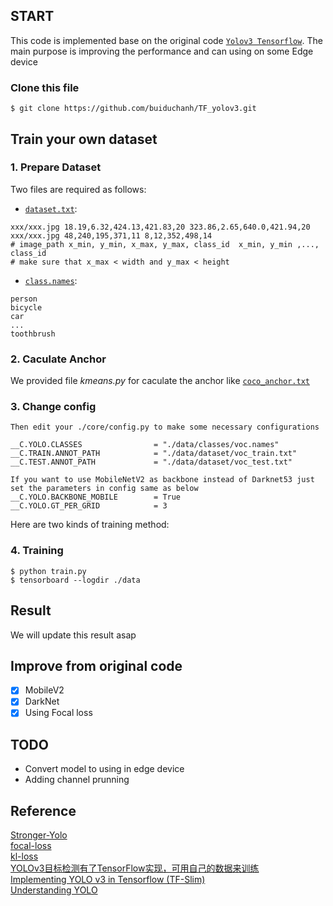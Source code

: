 

## START

This code is implemented base on the original code [`Yolov3 Tensorflow`](https://github.com/YunYang1994/tensorflow-yolov3). The main purpose is improving the performance and can using on some Edge device

### Clone this file

```bashrc
$ git clone https://github.com/buiduchanh/TF_yolov3.git
```

## Train your own dataset

### 1. Prepare Dataset

Two files are required as follows:

- [`dataset.txt`](https://github.com/buiduchanh/TF_yolov3/tree/master/data/dataset/voc_train.txt): 

```
xxx/xxx.jpg 18.19,6.32,424.13,421.83,20 323.86,2.65,640.0,421.94,20 
xxx/xxx.jpg 48,240,195,371,11 8,12,352,498,14
# image_path x_min, y_min, x_max, y_max, class_id  x_min, y_min ,..., class_id 
# make sure that x_max < width and y_max < height
```

- [`class.names`](https://github.com/buiduchanh/TF_yolov3/tree/master/data/classes/coco.names):

```
person
bicycle
car
...
toothbrush
```

### 2. Caculate Anchor

We provided file *kmeans.py* for caculate the anchor like [`coco_anchor.txt`](https://github.com/buiduchanh/TF_yolov3/blob/master/data/anchors/coco_anchors.txt)

### 3. Change config

```bashrc
Then edit your ./core/config.py to make some necessary configurations

__C.YOLO.CLASSES                = "./data/classes/voc.names"
__C.TRAIN.ANNOT_PATH            = "./data/dataset/voc_train.txt"
__C.TEST.ANNOT_PATH             = "./data/dataset/voc_test.txt"

If you want to use MobileNetV2 as backbone instead of Darknet53 just set the parameters in config same as below
__C.YOLO.BACKBONE_MOBILE        = True
__C.YOLO.GT_PER_GRID            = 3
```
Here are two kinds of training method: 

### 4. Training

```bashrc
$ python train.py
$ tensorboard --logdir ./data
```
## Result

We will update this result asap

## Improve from original code

- [x] MobileV2
- [x] DarkNet  
- [x] Using Focal loss

## TODO

- Convert model to using in edge device
- Adding channel prunning

## Reference

[Stronger-Yolo](https://github.com/Stinky-Tofu/Stronger-yolo)  
[focal-loss](https://arxiv.org/abs/1708.02002)  
[kl-loss](https://github.com/yihui-he/KL-Loss)  
[YOLOv3目标检测有了TensorFlow实现，可用自己的数据来训练](https://mp.weixin.qq.com/s/cq7g1-4oFTftLbmKcpi_aQ)  
[Implementing YOLO v3 in Tensorflow (TF-Slim)](https://itnext.io/implementing-yolo-v3-in-tensorflow-tf-slim-c3c55ff59dbe)  
[Understanding YOLO](https://hackernoon.com/understanding-yolo-f5a74bbc7967)

